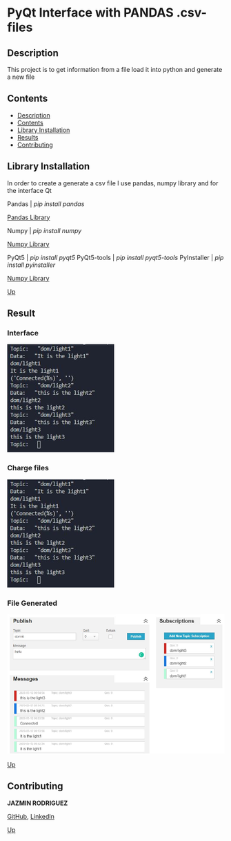 <a name="top"></a>
# PyQt Interface with PANDAS .csv-files

<a name="item1"></a>
## Description
This project is to get information from a file load it into python and generate a new file

<a name="item2"></a>
## Contents
- [Description](#item1)
- [Contents](#item2)
- [Library Installation](#item3)
- [Results](#item4)
- [Contributing](#item5)

<a name="item3"></a>
## Library Installation

In order to create a generate a csv file I use pandas, numpy library and for the interface Qt

Pandas |  *pip install pandas*

[Pandas Library](https://pandas.pydata.org/)

Numpy |  *pip install numpy*

[Numpy Library](https://numpy.org/)

PyQt5 |  *pip install pyqt5*
PyQt5-tools | *pip install pyqt5-tools*
PyInstaller | *pip install pyinstaller*

[Numpy Library](https://pypi.org/project/PyQt5/)

[Up](#top)

<a name="item4"></a>
## Result

### Interface

![Interface](https://github.com/FreakJazz/Connection-MQTT-with-Python/blob/master/images/send_python.JPG)

### Charge files

![Charge Files](https://github.com/FreakJazz/Connection-MQTT-with-Python/blob/master/images/send_python.JPG)

### File Generated


![File Generated](https://github.com/FreakJazz/Connection-MQTT-with-Python/blob/master/images/topic.JPG)

[Up](#top)

<a name="item5"></a>
## Contributing

**JAZMIN RODRIGUEZ** 

[GitHub](https://github.com/FreakJazz), [LinkedIn](https://www.linkedin.com/in/jazm%C3%ADn-rodr%C3%ADguez-80b580133/)

[Up](#top)
